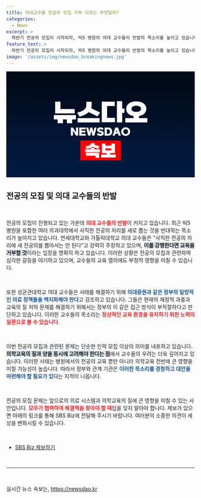 ```yaml
---
title: 의대교수들 전공의 모집 거부 이유는 무엇일까?
categories:
  - News
excerpt: >
  하반기 전공의 모집이 시작되자, 빅5 병원의 의대 교수들이 반발의 목소리를 높이고 있습니다. 그들은 신규 전공의 채용 중단과 의료 정책 백지화를 요구하며 교육 거부를 경고하고 있습니다. 과연 이 갈등의 전말은 무엇일까요?
feature_text: >
  하반기 전공의 모집이 시작되자, 빅5 병원의 의대 교수들이 반발의 목소리를 높이고 있습니다. 그들은 신규 전공의 채용 중단과 의료 정책 백지화를 요구하며 교육 거부를 경고하고 있습니다. 과연 이 갈등의 전말은 무엇일까요?
image: '/assets/img/newsdao_breakingnews.jpg'
---
```


<p><img src="/assets/img/newsdao_breakingnews.jpg" alt="pcversion 속보" /></p>

<h2 data-ke-size="size26">전공의 모집 및 의대 교수들의 반발</h2>

<p data-ke-size="size16">&nbsp;</p>

<p>전공의 모집이 진행되고 있는 가운데 <b><span style="color: #ee2323;">의대 교수들의 반발</span></b>이 커지고 있습니다. 최근 빅5 병원을 포함한 여러 의과대학에서 사직한 전공의 자리를 새로 뽑는 것을 반대하는 목소리가 높아지고 있습니다. 연세대학교와 가톨릭대학교 의대 교수들은 "사직한 전공의 자리에 새 전공의를 뽑아서는 안 된다"고 강력히 주장하고 있으며, <b><span style="background-color: #21538527;">이를 강행한다면 교육을 거부할 것</span></b>이라는 입장을 명확히 하고 있습니다. 이러한 상황은 전공의 모집과 관련하여 심각한 갈등을 야기하고 있으며, 교수들의 교육 열의에도 부정적 영향을 미칠 수 있습니다. </p>

<p data-ke-size="size16">&nbsp;</p>

<p>또한 성균관대학교 의대 교수들은 사태를 해결하기 위해 <b><span style="color: #1a5490;">의대증원과 같은 정부의 일방적인 의료 정책들을 백지화해야 한다</span></b>고 강조하고 있습니다. 그들은 현재의 재정적 과중과 교육의 질 저하 문제를 해결하기 위해서는 정부의 이 같은 접근 방식이 부적절하다고 판단하고 있습니다. 이러한 교수들의 목소리는 <b><span style="color: #ee2323;">정상적인 교육 환경을 유지하기 위한 노력의 일환으로 볼 수 있습니다</span></b>.</p>

<p data-ke-size="size16">&nbsp;</p>

<p>이번 전공의 모집과 관련된 문제는 단순한 인력 모집 이상의 의미를 내포하고 있습니다. <b><span style="background-color: #21538527;">의학교육의 질과 양을 동시에 고려해야 한다는 점</span></b>에서 교수들의 우려는 더욱 깊어지고 있습니다. 이러한 사태는 병원에서의 전공의 교육 뿐만 아니라 의학교육 전반에 큰 영향을 미칠 가능성이 높습니다. 따라서 정부와 관계 기관은 <b><span style="color: #1a5490;">이러한 목소리를 경청하고 대안을 마련해야 할 필요가 있다</span></b>는 지적이 나옵니다.</p>

<p data-ke-size="size16">&nbsp;</p>

<p>전공의 모집 문제는 앞으로의 의료 시스템과 의학교육의 질에 큰 영향을 미칠 수 있는 사안입니다. <b><span style="color: #ee2323;">모두가 협력하여 해결책을 찾아야 할 때</span></b>임을 잊지 말아야 합니다. 제보가 있으면 아래의 링크를 통해 SBS Biz에 전달해 주시기 바랍니다. 여러분의 소중한 의견이 세상을 변화시킬 수 있습니다. </p>

<p data-ke-size="size16">&nbsp;</p>

<ul>
<li><a href="https://url.kr/9pghjn">SBS Biz 제보하기</a></li>
</ul>

<p data-ke-size="size16">&nbsp;</p>

<hr />

<p data-ke-size="size16">&nbsp;</p>
실시간 뉴스 속보는, <a href="https://newsdao.kr" rel="dofollow">https://newsdao.kr</a>


